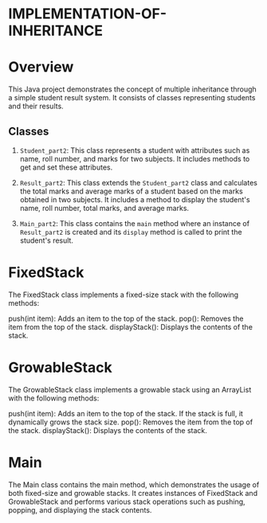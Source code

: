# IMPLEMENTATION-OF-INHERITANCE
# Overview
This Java project demonstrates the concept of multiple inheritance through a simple student result system. It consists of classes representing students and their results.

## Classes
1. `Student_part2`: This class represents a student with attributes such as name, roll number, and marks for two subjects. It includes methods to get and set these attributes.

2. `Result_part2`: This class extends the `Student_part2` class and calculates the total marks and average marks of a student based on the marks obtained in two subjects. It includes a method to display the student's name, roll number, total marks, and average marks.

3. `Main_part2`: This class contains the `main` method where an instance of `Result_part2` is created and its `display` method is called to print the student's result.

# FixedStack
The FixedStack class implements a fixed-size stack with the following methods:

push(int item): Adds an item to the top of the stack.
pop(): Removes the item from the top of the stack.
displayStack(): Displays the contents of the stack.

# GrowableStack
The GrowableStack class implements a growable stack using an ArrayList with the following methods:

push(int item): Adds an item to the top of the stack. If the stack is full, it dynamically grows the stack size.
pop(): Removes the item from the top of the stack.
displayStack(): Displays the contents of the stack.

# Main
The Main class contains the main method, which demonstrates the usage of both fixed-size and growable stacks. It creates instances of FixedStack and GrowableStack and performs various stack operations such as pushing, popping, and displaying the stack contents.


